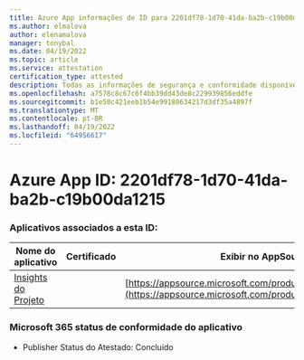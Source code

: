 ```yaml
---
title: Azure App informações de ID para 2201df78-1d70-41da-ba2b-c19b00da1215
ms.author: elmalova
author: elenamalova
manager: tonybal
ms.date: 04/19/2022
ms.topic: article
ms.service: attestation
certification_type: attested
description: Todas as informações de segurança e conformidade disponíveis para 2201df78-1d70-41da-ba2b-c19b00da1215.
ms.openlocfilehash: a7578c8c67c6f4bb39dd43de8c229939856eddfe
ms.sourcegitcommit: b1e50c421eeb1b54e99180634217d3df35a4897f
ms.translationtype: MT
ms.contentlocale: pt-BR
ms.lasthandoff: 04/19/2022
ms.locfileid: "64956617"
---
```

# <a name="azure-app-id-2201df78-1d70-41da-ba2b-c19b00da1215"></a>Azure App ID: 2201df78-1d70-41da-ba2b-c19b00da1215


### <a name="apps-associated-with-this-id"></a>Aplicativos associados a esta ID:
| **Nome do aplicativo** | **Certificado** | **Exibir no AppSource** |
|--------------|---------------|-----------------------|
| [Insights do Projeto](../forward/WA200003171.md) |  | [https://appsource.microsoft.com/product/office/WA200003171](https://appsource.microsoft.com/product/office/WA200003171) |

### <a name="microsoft-365-app-compliance-status"></a>Microsoft 365 status de conformidade do aplicativo
- Publisher Status do Atestado: Concluído
